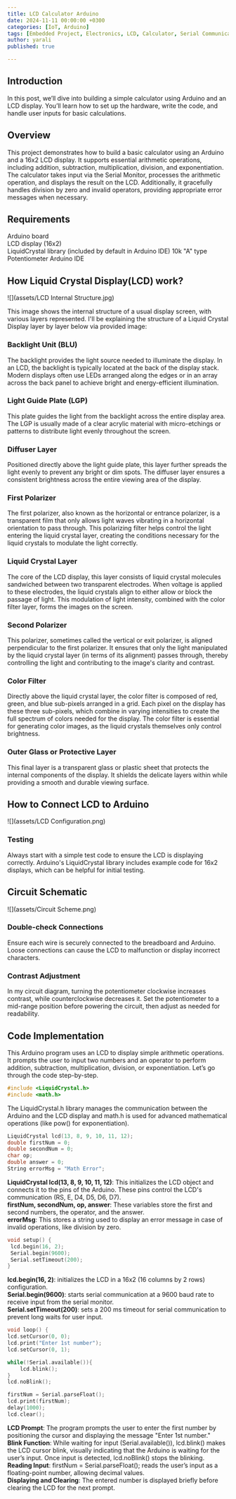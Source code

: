 ```yaml
---
title: LCD Calculator Arduino
date: 2024-11-11 00:00:00 +0300
categories: [IoT, Arduino]
tags: [Embedded Project, Electronics, LCD, Calculator, Serial Communication]   
author: yarali 
published: true

---
```



## Introduction

In this post, we’ll dive into building a simple calculator using Arduino and an LCD display. You’ll learn how to set up the hardware, write the code, and handle user inputs for basic calculations.


## Overview

This project demonstrates how to build a basic calculator using an Arduino and a 16x2 LCD display.   It supports essential arithmetic operations, including addition, subtraction, multiplication, division, and exponentiation. The calculator takes input via the Serial Monitor, processes the arithmetic operation, and displays the result on the LCD. Additionally, it gracefully handles division by zero and invalid operators, providing appropriate error messages when necessary.


## Requirements

Arduino board  
LCD display (16x2)  
LiquidCrystal library (included by default in Arduino IDE) 
10k "A" type Potentiometer
Arduino IDE

## How Liquid Crystal Display(LCD) work?

![](assets/LCD Internal Structure.jpg)


This image shows the internal structure of a usual display screen, with various layers represented. I'll be explaining the structure of a Liquid Crystal Display layer by layer below via provided image:

### Backlight Unit (BLU)  
 The backlight provides the light source needed to illuminate the display. In an LCD, the backlight is typically located at the back of the display stack. Modern displays often use LEDs arranged along the edges or in an array across the back panel to achieve bright and energy-efficient illumination. 

### Light Guide Plate (LGP) 
 This plate guides the light from the backlight across the entire display area. The LGP is usually made of a clear acrylic material with micro-etchings or patterns to distribute light evenly throughout the screen.

### Diffuser Layer
 Positioned directly above the light guide plate, this layer further spreads the light evenly to prevent any bright or dim spots. The diffuser layer ensures a consistent brightness across the entire viewing area of the display.

### First Polarizer
 The first polarizer, also known as the horizontal or entrance polarizer, is a transparent film that only allows light waves vibrating in a horizontal orientation to pass through. This polarizing filter helps control the light entering the liquid crystal layer, creating the conditions necessary for the liquid crystals to modulate the light correctly.

### Liquid Crystal Layer  
 The core of the LCD display, this layer consists of liquid crystal molecules sandwiched between two transparent electrodes. When voltage is applied to these electrodes, the liquid crystals align to either allow or block the passage of light. This modulation of light intensity, combined with the color filter layer, forms the images on the screen.

### Second Polarizer     
 This polarizer, sometimes called the vertical or exit polarizer, is aligned perpendicular to the first polarizer. It ensures that only the light manipulated by the liquid crystal layer (in terms of its alignment) passes through, thereby controlling the light and contributing to the image's clarity and contrast.

### Color Filter  
 Directly above the liquid crystal layer, the color filter is composed of red, green, and blue sub-pixels arranged in a grid. Each pixel on the display has these three sub-pixels, which combine in varying intensities to create the full spectrum of colors needed for the display. The color filter is essential for generating color images, as the liquid crystals themselves only control brightness.

### Outer Glass or Protective Layer 
 This final layer is a transparent glass or plastic sheet that protects the internal components of the display. It shields the delicate layers within while providing a smooth and durable viewing surface.


## How to Connect LCD to Arduino

![](assets/LCD Configuration.png)

### Testing
Always start with a simple test code to ensure the LCD is displaying correctly. Arduino's LiquidCrystal library includes example code for 16x2 displays, which can be helpful for initial testing.


## Circuit Schematic

![](assets/Circuit Scheme.png)

### Double-check Connections
Ensure each wire is securely connected to the breadboard and Arduino. Loose connections can cause the LCD to malfunction or display incorrect characters.

### Contrast Adjustment

In my circuit diagram, turning the potentiometer clockwise increases contrast, while counterclockwise decreases it. Set the potentiometer to a mid-range position before powering the circuit, then adjust as needed for readability.



## Code Implementation  

This Arduino program uses an LCD to display simple arithmetic operations. It prompts the user to input two numbers and an operator to perform addition, subtraction, multiplication, division, or exponentiation. Let’s go through the code step-by-step.  

```c
#include <LiquidCrystal.h>
#include <math.h>
```

The LiquidCrystal.h library manages the communication between the Arduino and the LCD display and math.h is used for advanced mathematical operations (like pow() for exponentiation).

```c
LiquidCrystal lcd(13, 8, 9, 10, 11, 12);
double firstNum = 0;
double secondNum = 0;
char op;
double answer = 0;
String errorMsg = "Math Error";
```

**LiquidCrystal lcd(13, 8, 9, 10, 11, 12)**: This initializes the LCD object and connects it to the pins of the Arduino. These pins control the LCD's communication (RS, E, D4, D5, D6, D7).  
**firstNum, secondNum, op, answer**: These variables store the first and second numbers, the operator, and the answer.  
**errorMsg**: This stores a string used to display an error message in case of invalid operations, like division by zero.

```c
void setup() {
 lcd.begin(16, 2);
 Serial.begin(9600);
 Serial.setTimeout(200);
}
```

**lcd.begin(16, 2)**: initializes the LCD in a 16x2 (16 columns by 2 rows) configuration.  
**Serial.begin(9600)**: starts serial communication at a 9600 baud rate to receive input from the serial monitor.  
**Serial.setTimeout(200)**: sets a 200 ms timeout for serial communication to prevent long waits for user input.  

```c
void loop() {
lcd.setCursor(0, 0);
lcd.print("Enter 1st number");
lcd.setCursor(0, 1);

while(!Serial.available()){
    lcd.blink();
}
lcd.noBlink();

firstNum = Serial.parseFloat();
lcd.print(firstNum);
delay(1000);
lcd.clear();
```

**LCD Prompt**: The program prompts the user to enter the first number by positioning the cursor and displaying the message "Enter 1st number."  
**Blink Function**: While waiting for input (Serial.available()), lcd.blink() makes the LCD cursor blink, visually indicating that the Arduino is waiting for the user’s input. Once input is detected, lcd.noBlink() stops the blinking.  
**Reading Input**: firstNum = Serial.parseFloat(); reads the user’s input as a floating-point number, allowing decimal values.  
**Displaying and Clearing**: The entered number is displayed briefly before clearing the LCD for the next prompt.  










 

